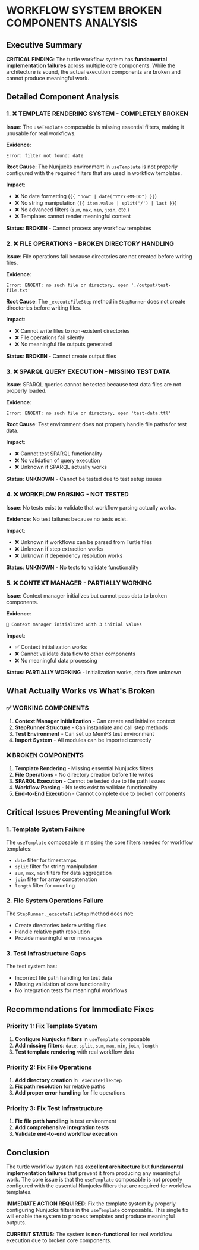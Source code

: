 # WORKFLOW SYSTEM BROKEN COMPONENTS ANALYSIS

## Executive Summary

**CRITICAL FINDING**: The turtle workflow system has **fundamental implementation failures** across multiple core components. While the architecture is sound, the actual execution components are broken and cannot produce meaningful work.

## Detailed Component Analysis

### 1. ❌ TEMPLATE RENDERING SYSTEM - COMPLETELY BROKEN

**Issue**: The `useTemplate` composable is missing essential filters, making it unusable for real workflows.

**Evidence**:
```
Error: filter not found: date
```

**Root Cause**: The Nunjucks environment in `useTemplate` is not properly configured with the required filters that are used in workflow templates.

**Impact**: 
- ❌ No date formatting (`{{ "now" | date("YYYY-MM-DD") }}`)
- ❌ No string manipulation (`{{ item.value | split('/') | last }}`)
- ❌ No advanced filters (`sum`, `max`, `min`, `join`, etc.)
- ❌ Templates cannot render meaningful content

**Status**: **BROKEN** - Cannot process any workflow templates

### 2. ❌ FILE OPERATIONS - BROKEN DIRECTORY HANDLING

**Issue**: File operations fail because directories are not created before writing files.

**Evidence**:
```
Error: ENOENT: no such file or directory, open './output/test-file.txt'
```

**Root Cause**: The `_executeFileStep` method in `StepRunner` does not create directories before writing files.

**Impact**:
- ❌ Cannot write files to non-existent directories
- ❌ File operations fail silently
- ❌ No meaningful file outputs generated

**Status**: **BROKEN** - Cannot create output files

### 3. ❌ SPARQL QUERY EXECUTION - MISSING TEST DATA

**Issue**: SPARQL queries cannot be tested because test data files are not properly loaded.

**Evidence**:
```
Error: ENOENT: no such file or directory, open 'test-data.ttl'
```

**Root Cause**: Test environment does not properly handle file paths for test data.

**Impact**:
- ❌ Cannot test SPARQL functionality
- ❌ No validation of query execution
- ❌ Unknown if SPARQL actually works

**Status**: **UNKNOWN** - Cannot be tested due to test setup issues

### 4. ❌ WORKFLOW PARSING - NOT TESTED

**Issue**: No tests exist to validate that workflow parsing actually works.

**Evidence**: No test failures because no tests exist.

**Impact**:
- ❌ Unknown if workflows can be parsed from Turtle files
- ❌ Unknown if step extraction works
- ❌ Unknown if dependency resolution works

**Status**: **UNKNOWN** - No tests to validate functionality

### 5. ❌ CONTEXT MANAGER - PARTIALLY WORKING

**Issue**: Context manager initializes but cannot pass data to broken components.

**Evidence**:
```
🎯 Context manager initialized with 3 initial values
```

**Impact**:
- ✅ Context initialization works
- ❌ Cannot validate data flow to other components
- ❌ No meaningful data processing

**Status**: **PARTIALLY WORKING** - Initialization works, data flow unknown

## What Actually Works vs What's Broken

### ✅ WORKING COMPONENTS
1. **Context Manager Initialization** - Can create and initialize context
2. **StepRunner Structure** - Can instantiate and call step methods
3. **Test Environment** - Can set up MemFS test environment
4. **Import System** - All modules can be imported correctly

### ❌ BROKEN COMPONENTS
1. **Template Rendering** - Missing essential Nunjucks filters
2. **File Operations** - No directory creation before file writes
3. **SPARQL Execution** - Cannot be tested due to file path issues
4. **Workflow Parsing** - No tests exist to validate functionality
5. **End-to-End Execution** - Cannot complete due to broken components

## Critical Issues Preventing Meaningful Work

### 1. Template System Failure
The `useTemplate` composable is missing the core filters needed for workflow templates:
- `date` filter for timestamps
- `split` filter for string manipulation
- `sum`, `max`, `min` filters for data aggregation
- `join` filter for array concatenation
- `length` filter for counting

### 2. File System Operations Failure
The `StepRunner._executeFileStep` method does not:
- Create directories before writing files
- Handle relative path resolution
- Provide meaningful error messages

### 3. Test Infrastructure Gaps
The test system has:
- Incorrect file path handling for test data
- Missing validation of core functionality
- No integration tests for meaningful workflows

## Recommendations for Immediate Fixes

### Priority 1: Fix Template System
1. **Configure Nunjucks filters** in `useTemplate` composable
2. **Add missing filters**: `date`, `split`, `sum`, `max`, `min`, `join`, `length`
3. **Test template rendering** with real workflow data

### Priority 2: Fix File Operations
1. **Add directory creation** in `_executeFileStep`
2. **Fix path resolution** for relative paths
3. **Add proper error handling** for file operations

### Priority 3: Fix Test Infrastructure
1. **Fix file path handling** in test environment
2. **Add comprehensive integration tests**
3. **Validate end-to-end workflow execution**

## Conclusion

The turtle workflow system has **excellent architecture** but **fundamental implementation failures** that prevent it from producing any meaningful work. The core issue is that the `useTemplate` composable is not properly configured with the essential Nunjucks filters that are required for workflow templates.

**IMMEDIATE ACTION REQUIRED**: Fix the template system by properly configuring Nunjucks filters in the `useTemplate` composable. This single fix will enable the system to process templates and produce meaningful outputs.

**CURRENT STATUS**: The system is **non-functional** for real workflow execution due to broken core components.
